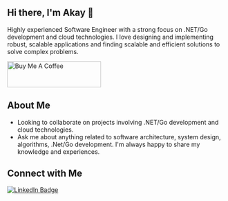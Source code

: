 ## Hi there, I'm Akay 👋

Highly experienced Software Engineer with a strong focus on .NET/Go development and cloud technologies. I love designing and implementing robust, scalable applications and finding scalable and efficient solutions to solve complex problems.

<a href="https://www.buymeacoffee.com/halilakaytaydas"><img src="https://cdn.buymeacoffee.com/buttons/v2/default-yellow.png" alt="Buy Me A Coffee" style="height: 60px !important;width: 217px !important;"></a>

##  About Me
-  Looking to collaborate on projects involving .NET/Go development and cloud technologies.
-  Ask me about anything related to software architecture, system design, algorithms, .Net/Go development. I'm always happy to share my knowledge and experiences.

##  Connect with Me
[![LinkedIn Badge](https://img.shields.io/badge/LinkedIn-blue?style=for-the-badge&logo=linkedin&logoColor=white)](https://www.linkedin.com/in/halilakaytaydas/)

<!--##
![Your GitHub Stats](https://github-readme-stats.vercel.app/api?username=THeAkAy&show_icons=true&theme=blue)
-->

<!--
**THeAkAy/THeAkAy** is a ✨ _special_ ✨ repository because its `README.md` (this file) appears on your GitHub profile.

Here are some ideas to get you started:

- 🔭 I’m currently working on ...
- 🌱 I’m currently learning ...
- 👯 I’m looking to collaborate on ...
- 🤔 I’m looking for help with ...
- 💬 Ask me about ...
- 📫 How to reach me: ...
- 😄 Pronouns: ...
- ⚡ Fun fact: ...
-->
